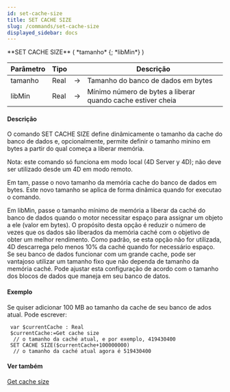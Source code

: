 ```yaml
---
id: set-cache-size
title: SET CACHE SIZE
slug: /commands/set-cache-size
displayed_sidebar: docs
---
```


<!--REF #_command_.SET CACHE SIZE.Syntax-->**SET CACHE SIZE** ( *tamanho* {; *libMin*} )<!-- END REF-->
<!--REF #_command_.SET CACHE SIZE.Params-->
| Parâmetro | Tipo |  | Descrição |
| --- | --- | --- | --- |
| tamanho | Real | &#8594;  | Tamanho do banco de dados em bytes |
| libMin | Real | &#8594;  | Mínimo número de bytes a liberar quando cache estiver cheia |

<!-- END REF-->

#### Descrição 

<!--REF #_command_.SET CACHE SIZE.Summary-->O comando SET CACHE SIZE define dinâmicamente o tamanho da cache do banco de dados e, opcionalmente, permite definir o tamanho minino em bytes a partir do qual começa a liberar memória.<!-- END REF-->

Nota: este comando só funciona em modo local (4D Server y 4D); não deve ser utilizado desde um 4D em modo remoto.

Em tam, passe o novo tamanho da memória cache do banco de dados em bytes. Este novo tamanho se aplica de forma dinâmica quando for executao o comando.

Em libMin, passe o tamanho mínimo de memória a liberar da caché do banco de dados quando o motor necessitar espaço para assignar um objeto a ele (valor em bytes). O propósito desta opção é reduzir o número de vezes que os dados são liberados da memória caché com o objetivo de obter um melhor rendimento. Como padrão, se esta opção não for utilizada, 4D descarrega pelo menos 10% da caché quando for necessário espaço. Se seu banco de dados funcionar com um grande cache, pode ser vantajoso utilizar um tamanho fixo que não dependa de tamanho da memória caché. Pode ajustar esta configuração de acordo com o tamanho dos blocos de dados que maneja em seu banco de datos.

#### Exemplo 

Se quiser adicionar 100 MB ao tamanho da cache de seu banco de ados atual. Pode escrever:

```4d
 var $currentCache : Real
 $currentCache:=Get cache size
  // o tamanho da caché atual, e por exemplo, 419430400
 SET CACHE SIZE($currentCache+100000000)
  // o tamanho da caché atual agora é 519430400
```

#### Ver também 

[Get cache size](get-cache-size.md)  